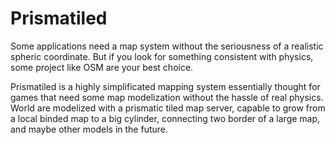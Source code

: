 # Prismatiled

Some applications need a map system without the seriousness of a realistic spheric coordinate. But if you look for something consistent with physics, some project like OSM are your best choice.

Prismatiled is a highly simplificated mapping system essentially thought for games that need some map modelization without the hassle of real physics. World are modelized with a prismatic tiled map server, capable to grow from a local binded map to a big cylinder, connecting two border of a large map, and maybe other models in the future.
